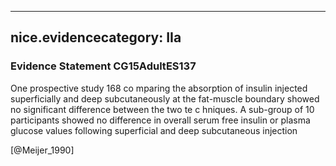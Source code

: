 
---
nice.evidencecategory: IIa
---

### Evidence Statement CG15AdultES137
One prospective study 168 co mparing the absorption of insulin injected superficially and deep subcutaneously at the fat-muscle boundary showed no significant difference between the two te c hniques. A sub-group of 10 participants showed no difference in overall serum free insulin or plasma glucose values following superficial and deep subcutaneous injection

[@Meijer_1990]


